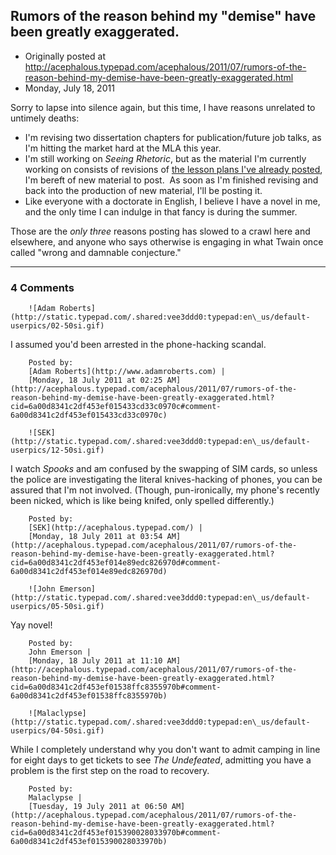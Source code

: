 ## Rumors of the reason behind my "demise" have been greatly exaggerated.

 * Originally posted at http://acephalous.typepad.com/acephalous/2011/07/rumors-of-the-reason-behind-my-demise-have-been-greatly-exaggerated.html
 * Monday, July 18, 2011



Sorry to lapse into silence again, but this time, I have reasons unrelated to untimely deaths:

*   I'm revising two dissertation chapters for publication/future job talks, as I'm hitting the market hard at the MLA this year. 
*   I'm still working on _Seeing Rhetoric_, but as the material I'm currently working on consists of revisions of [the lesson plans I've already posted](http://acephalous.typepad.com/acephalous/2011/02/a-visual-rhetoric-compendium.html), I'm bereft of new material to post.  As soon as I'm finished revising and back into the production of new material, I'll be posting it.
*   Like everyone with a doctorate in English, I believe I have a novel in me, and the only time I can indulge in that fancy is during the summer.

Those are the _only three_ reasons posting has slowed to a crawl here and elsewhere, and anyone who says otherwise is engaging in what Twain once called "wrong and damnable conjecture."  

		

* * *

### 4 Comments 

		

                
[]()

	

		![Adam Roberts](http://static.typepad.com/.shared:vee3ddd0:typepad:en\_us/default-userpics/02-50si.gif)
	

	

		

I assumed you'd been arrested in the phone-hacking scandal.

	

		Posted by:
		[Adam Roberts](http://www.adamroberts.com) |
		[Monday, 18 July 2011 at 02:25 AM](http://acephalous.typepad.com/acephalous/2011/07/rumors-of-the-reason-behind-my-demise-have-been-greatly-exaggerated.html?cid=6a00d8341c2df453ef015433cd33c0970c#comment-6a00d8341c2df453ef015433cd33c0970c)

[]()

	

		![SEK](http://static.typepad.com/.shared:vee3ddd0:typepad:en\_us/default-userpics/12-50si.gif)
	

	

		

I watch _Spooks_ and am confused by the swapping of SIM cards, so unless the police are investigating the literal knives-hacking of phones, you can be assured that I'm not involved.  (Though, pun-ironically, my phone's recently been nicked, which is like being knifed, only spelled differently.)

	

		Posted by:
		[SEK](http://acephalous.typepad.com/) |
		[Monday, 18 July 2011 at 03:54 AM](http://acephalous.typepad.com/acephalous/2011/07/rumors-of-the-reason-behind-my-demise-have-been-greatly-exaggerated.html?cid=6a00d8341c2df453ef014e89edc826970d#comment-6a00d8341c2df453ef014e89edc826970d)

[]()

	

		![John Emerson](http://static.typepad.com/.shared:vee3ddd0:typepad:en\_us/default-userpics/05-50si.gif)
	

	

		

Yay novel!  

	

		Posted by:
		John Emerson |
		[Monday, 18 July 2011 at 11:10 AM](http://acephalous.typepad.com/acephalous/2011/07/rumors-of-the-reason-behind-my-demise-have-been-greatly-exaggerated.html?cid=6a00d8341c2df453ef01538ffc8355970b#comment-6a00d8341c2df453ef01538ffc8355970b)

[]()

	

		![Malaclypse](http://static.typepad.com/.shared:vee3ddd0:typepad:en\_us/default-userpics/04-50si.gif)
	

	

		

While I completely understand why you don't want to admit camping in line for eight days to get tickets to see _The Undefeated_, admitting you have a problem is the first step on the road to recovery.

	

		Posted by:
		Malaclypse |
		[Tuesday, 19 July 2011 at 06:50 AM](http://acephalous.typepad.com/acephalous/2011/07/rumors-of-the-reason-behind-my-demise-have-been-greatly-exaggerated.html?cid=6a00d8341c2df453ef015390028033970b#comment-6a00d8341c2df453ef015390028033970b)

		

        